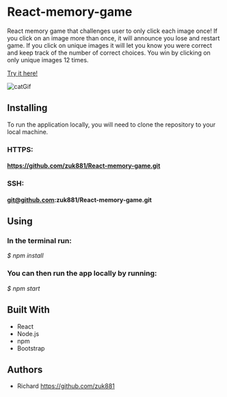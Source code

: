 # React-memory-game
React memory game that challenges user to only click each image once!
If you click on an image more than once, it will announce you lose and
restart game.
If you click on unique images it will let you know you were correct and keep track of the number of correct choices.
You win by clicking on only unique images 12 times.

[Try it here!](https://zuk881.github.io/GifTastic/
)

![catGif](https://i.imgur.com/TZreltD.png)

## Installing
To run the application locally, you will need to clone the repository to your local machine.
### HTTPS:
#### https://github.com/zuk881/React-memory-game.git
### SSH:
#### git@github.com:zuk881/React-memory-game.git
## Using
### In the terminal run:
*$ npm install* 
### You can then run the app locally by running: 
*$ npm start*

## Built With
* React
* Node.js
* npm
* Bootstrap

## Authors
* Richard https://github.com/zuk881



